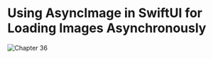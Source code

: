 # Using AsyncImage in SwiftUI for Loading Images Asynchronously
![Chapter 36](https://github.com/user-attachments/assets/3c012f0b-f5ee-4c11-9234-b50ae5db73bb)

